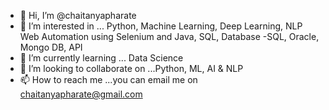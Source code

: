 - 👋 Hi, I’m @chaitanyapharate
- 👀 I’m interested in ... Python, Machine Learning, Deep Learning, NLP Web Automation using Selenium and Java, SQL, Database -SQL, Oracle, Mongo DB, API
- 🌱 I’m currently learning ... Data Science
- 💞️ I’m looking to collaborate on ...Python, ML, AI & NLP
- 📫 How to reach me ...you can email me on chaitanyapharate@gmail.com

<!---
chaitanyapharate/chaitanyapharate is a ✨ special ✨ repository because its `README.md` (this file) appears on your GitHub profile.
You can click the Preview link to take a look at your changes.
--->
